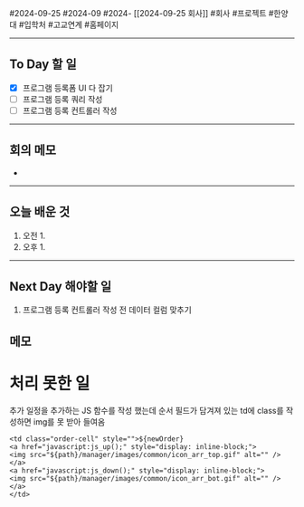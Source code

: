 #2024-09-25 #2024-09 #2024- [[2024-09-25 회사]]
#회사 #프로젝트 #한양대 #입학처 #고교연계 #홈페이지

---
## To Day 할 일
- [x] 프로그램 등록폼 UI 다 잡기
- [ ] 프로그램 등록 쿼리 작성
- [ ] 프로그램 등록 컨트롤러 작성
---
## 회의 메모
- 
---
## 오늘 배운 것
1. 오전
    1. 
2. 오후
    1. 
---
## Next Day 해야할 일
1. 프로그램 등록 컨트롤러 작성 전 데이터 컬럼 맞추기


## 메모


# 처리 못한 일
추가 일정을 추가하는 JS 함수를 작성 했는데 
순서 필드가 담겨져 있는 td에 class를 작성하면 img를 못 받아 들여옴

```html{1}
<td class="order-cell" style="">${newOrder}
<a href="javascript:js_up();" style="display: inline-block;">
<img src="${path}/manager/images/common/icon_arr_top.gif" alt="" /></a>
<a href="javascript:js_down();" style="display: inline-block;">
<img src="${path}/manager/images/common/icon_arr_bot.gif" alt="" /></a>
</td>
```
